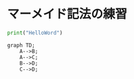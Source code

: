 # マーメイド記法の練習
~~~ python
print("HelloWord")
~~~

``` mermaid
graph TD;
    A-->B;
    A-->C;
    B-->D;
    C-->D;
```